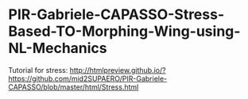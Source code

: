 # PIR-Gabriele-CAPASSO-Stress-Based-TO-Morphing-Wing-using-NL-Mechanics
Tutorial for stress: http://htmlpreview.github.io/?https://github.com/mid2SUPAERO/PIR-Gabriele-CAPASSO/blob/master/html/Stress.html

